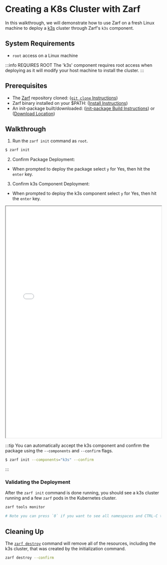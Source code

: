 # Creating a K8s Cluster with Zarf

In this walkthrough, we will demonstrate how to use Zarf on a fresh Linux machine to deploy a [k3s](https://k3s.io/) cluster through Zarf's `k3s` component.

## System Requirements
-  `root` access on a Linux machine

:::info REQUIRES ROOT
The 'k3s' component requires root access when deploying as it will modify your host machine to install the cluster.
:::

## Prerequisites
- The [Zarf](https://github.com/defenseunicorns/zarf) repository cloned: ([`git clone` Instructions](https://docs.github.com/en/repositories/creating-and-managing-repositories/cloning-a-repository))
- Zarf binary installed on your $PATH: ([Install Instructions](../3-getting-started.md#installing-zarf))
- An init-package built/downloaded: ([init-package Build Instructions](./0-using-zarf-package-create.md)) or ([Download Location](https://github.com/defenseunicorns/zarf/releases))

## Walkthrough

1. Run the `zarf init` command as `root`.

```sh
$ zarf init
```

2. Confirm Package Deployment: <br/> 
- When prompted to deploy the package select `y` for Yes, then hit the `enter` key. <br/>

3. Confirm k3s Component Deployment: <br/>
- When prompted to deploy the k3s component select `y` for Yes, then hit the `enter` key.

<iframe src="/docs/walkthroughs/k3s_init.html" height="750px" width="100%"></iframe>

:::tip
You can automatically accept the k3s component and confirm the package using the `--components` and `--confirm` flags.

```sh
$ zarf init --components="k3s" --confirm
```
:::

### Validating the Deployment
After the `zarf init` command is done running, you should see a k3s cluster running and a few `zarf` pods in the Kubernetes cluster.

```bash
zarf tools monitor

# Note you can press `0` if you want to see all namespaces and CTRL-C to exit
```
## Cleaning Up

The [`zarf destroy`](../4-user-guide/1-the-zarf-cli/100-cli-commands/zarf_destroy.md) command will remove all of the resources, including the k3s cluster, that was created by the initialization command.

```sh
zarf destroy --confirm
```